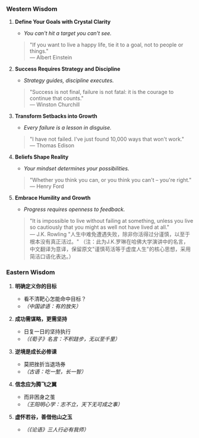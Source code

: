 <!-- 添加名人名言予以强化和支撑 -->

### Western Wisdom

1. **Define Your Goals with Crystal Clarity**
   - *You can't hit a target you can't see.*
   > "If you want to live a happy life, tie it to a goal, not to people or things."  
   > — Albert Einstein

2. **Success Requires Strategy and Discipline**
   - *Strategy guides, discipline executes.*
   > "Success is not final, failure is not fatal: it is the courage to continue that counts."  
   > — Winston Churchill

3. **Transform Setbacks into Growth**
   - *Every failure is a lesson in disguise.*
   > "I have not failed. I've just found 10,000 ways that won't work."  
   > — Thomas Edison

4. **Beliefs Shape Reality**
   - *Your mindset determines your possibilities.*
   > "Whether you think you can, or you think you can't – you're right."  
   > — Henry Ford

5. **Embrace Humility and Growth**
   - *Progress requires openness to feedback.*
   > "It is impossible to live without failing at something, unless you live so cautiously that you might as well not have lived at all."  
   > — J.K. Rowling
"人生中难免遭遇失败，除非你活得过分谨慎，以至于根本没有真正活过。"
（注：此为J.K.罗琳在哈佛大学演讲中的名言，中文翻译为意译，保留原文"谨慎苟活等于虚度人生"的核心思想，采用简洁口语化表达。）

### Eastern Wisdom

1. **明确定义你的目标**
   - 看不清靶心怎能命中目标？
   - *（中国谚语：有的放矢）*

2. **成功需谋略，更需坚持**
   - 日复一日的坚持执行
   - *（《荀子》名言：不积跬步，无以至千里）*

3. **逆境是成长必修课**
   - 莫把挫折当退场券
   - *（古语：吃一堑，长一智）*

4. **信念应为腾飞之翼**
   - 而非困身之茧
   - *（王阳明心学：志不立，天下无可成之事）*

5. **虚怀若谷，善借他山之玉**
   - *（《论语》三人行必有我师）*
